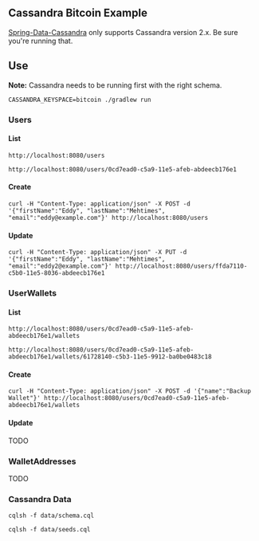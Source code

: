 ## Cassandra Bitcoin Example

[Spring-Data-Cassandra](http://projects.spring.io/spring-data-cassandra/) only supports Cassandra version 2.x. Be sure you're running that.

## Use

**Note:** Cassandra needs to be running first with the right schema.

```
CASSANDRA_KEYSPACE=bitcoin ./gradlew run
```

### Users

#### List
```
http://localhost:8080/users

http://localhost:8080/users/0cd7ead0-c5a9-11e5-afeb-abdeecb176e1
```

#### Create
```
curl -H "Content-Type: application/json" -X POST -d '{"firstName":"Eddy", "lastName":"Mehtimes", "email":"eddy@example.com"}' http://localhost:8080/users
```

#### Update
```
curl -H "Content-Type: application/json" -X PUT -d '{"firstName":"Eddy", "lastName":"Mehtimes", "email":"eddy2@example.com"}' http://localhost:8080/users/ffda7110-c5b0-11e5-8036-abdeecb176e1
```

### UserWallets

#### List
```
http://localhost:8080/users/0cd7ead0-c5a9-11e5-afeb-abdeecb176e1/wallets

http://localhost:8080/users/0cd7ead0-c5a9-11e5-afeb-abdeecb176e1/wallets/61728140-c5b3-11e5-9912-ba0be0483c18
```

#### Create

```
curl -H "Content-Type: application/json" -X POST -d '{"name":"Backup Wallet"}' http://localhost:8080/users/0cd7ead0-c5a9-11e5-afeb-abdeecb176e1/wallets
```

#### Update

TODO


### WalletAddresses

TODO

### Cassandra Data

```
cqlsh -f data/schema.cql

cqlsh -f data/seeds.cql
```
